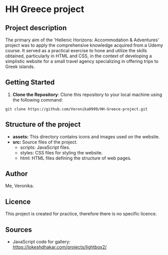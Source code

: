 # HH Greece project

## Project description
The primary aim of the 'Hellenic Horizons: Accommodation & Adventures' project was to apply the comprehensive knowledge acquired from a Udemy course. It served as a practical exercise to hone and utilize the skills obtained, particularly in HTML and CSS, in the context of developing a simplistic website for a small travel agency specializing in offering trips to Greek islands.


## Getting Started

1. **Clone the Repository**: Clone this repository to your local machine using the following command:

```
git clone https://github.com/Veronika0999/HH-Greece-project.git
```

## Structure of the project
- **assets:** This directory contains icons and images used on the website.
- **src:** Source files of the project.
  -  scripts: JavaScript files.
  -  styles: CSS files for styling the website.
  -  html: HTML files defining the structure of web pages.

## Author
Me, Veronika.

## Licence
This project is created for practice, therefore there is no specific licence.

## Sources
- JavaScript code for gallery: https://lokeshdhakar.com/projects/lightbox2/
